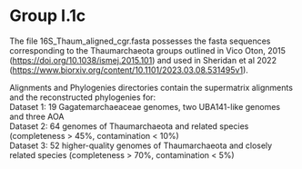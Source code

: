 # Group I.1c
The file 16S_Thaum_aligned_cgr.fasta possesses the fasta sequences corresponding to the Thaumarchaeota groups outlined in Vico Oton, 2015 (https://doi.org/10.1038/ismej.2015.101) and used in Sheridan et al 2022 (https://www.biorxiv.org/content/10.1101/2023.03.08.531495v1). 

Alignments and Phylogenies directories contain the supermatrix alignments and the reconstructed phylogenies for:<br />
Dataset 1: 19 Gagatemarchaeaceae genomes, two UBA141-like genomes and three AOA<br />
Dataset 2: 64 genomes of Thaumarchaeota and related species (completeness > 45%, contamination < 10%)<br />
Dataset 3: 52 higher-quality genomes of Thaumarchaeota and closely related species (completeness > 70%, contamination < 5%)<br />

